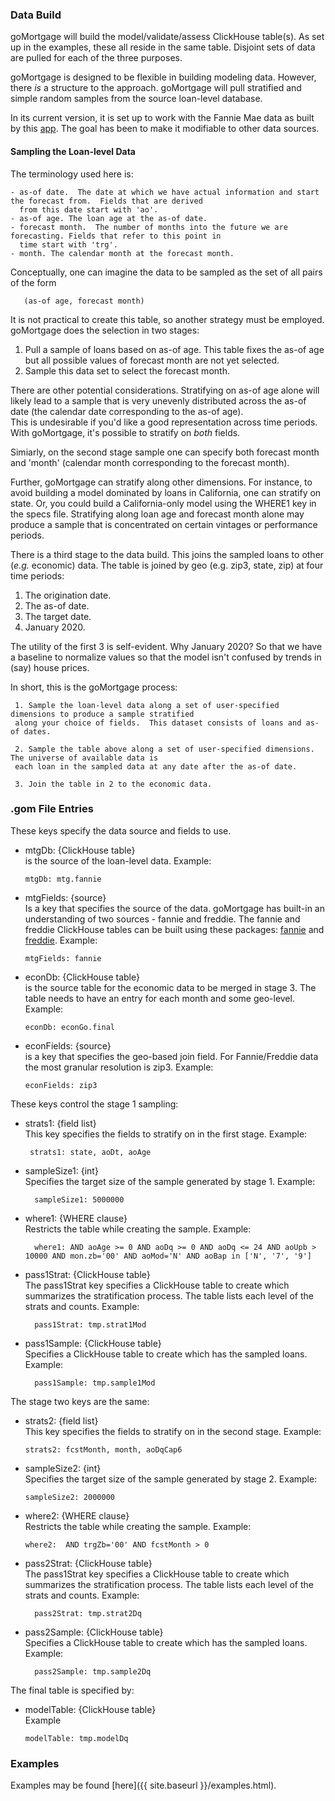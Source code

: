 ### Data Build


goMortgage will build the model/validate/assess ClickHouse table(s).  As set up in the examples, these
all reside in the same table. Disjoint sets of data are pulled for each of the three purposes.


goMortgage is designed to be flexible in building modeling data. However, there *is* a structure to the approach.
goMortgage will pull stratified and simple random samples from the source loan-level database.

In its current version, it is set up to work with the Fannie Mae data as built by this [app]().
The goal has been to make it modifiable to other data sources.


#### Sampling the Loan-level Data

The terminology used here is:

    - as-of date.  The date at which we have actual information and start the forecast from.  Fields that are derived
      from this date start with 'ao'.
    - as-of age. The loan age at the as-of date.
    - forecast month.  The number of months into the future we are forecasting. Fields that refer to this point in
      time start with 'trg'.
    - month. The calendar month at the forecast month.

Conceptually, one can imagine the data to be sampled as the set of all pairs of the form

       (as-of age, forecast month)

It is not practical to create this table, so another strategy must be employed. goMortgage does the selection in two
stages: 

1. Pull a sample of loans based on as-of age. This table fixes the as-of age but all possible values
of forecast month are not yet selected. 
2. Sample this data set to select the forecast month.

There are other potential considerations.  Stratifying on as-of age alone will likely lead to a sample that 
is very unevenly
distributed across the as-of date (the calendar date corresponding to the as-of age).  
This is undesirable if you'd
like a good representation across time periods. With goMortgage, it's possible to stratify on *both* fields.

Simiarly, on the second stage sample one can specify both forecast month and 'month' (calendar month corresponding to
the forecast month).

Further, goMortgage can stratify along other dimensions.
For instance, to avoid building a model dominated by loans in California, one can stratify on state.
Or, you could build a California-only model using the WHERE1 key in the specs file.  Stratifying along
loan age and forecast month alone may produce a sample that is concentrated on certain vintages or performance
periods.

There is a third stage to the data build. This joins the sampled loans to other (*e.g.* economic) data.  The table
is joined by geo (e.g. zip3, state, zip) at four time periods:

1. The origination date.
2. The as-of date.
3. The target date.
4. January 2020.

The utility of the first 3 is self-evident.  Why January 2020? So that we have a baseline to normalize
values so that the model isn't confused by trends in (say) house prices.

In short, this is the goMortgage process:

     1. Sample the loan-level data along a set of user-specified dimensions to produce a sample stratified
     along your choice of fields.  This dataset consists of loans and as-of dates.

     2. Sample the table above along a set of user-specified dimensions. The universe of available data is
     each loan in the sampled data at any date after the as-of date.

     3. Join the table in 2 to the economic data.


### .gom File Entries

These keys specify the data source and fields to use.

- mtgDb: {ClickHouse table}<br>is the source of the loan-level data. Example:

      mtgDb: mtg.fannie

- mtgFields: {source}<br>Is a key that specifies the source of the data.  goMortgage has built-in an understanding
of two sources - fannie and freddie. The fannie and freddie ClickHouse tables can be built using these
packages: [fannie](https://pkg.go.dev/github.com/invertedv/fannie) and 
[freddie](https://pkg.go.dev/github.com/invertedv/freddie).
Example:

      mtgFields: fannie

- econDb: {ClickHouse table}<br>is the source table for the economic data to be merged in stage 3. The table
needs to have an entry for each month and some geo-level. Example:

      econDb: econGo.final

- econFields: {source}<br>is a key that specifies the geo-based join field.  For Fannie/Freddie data the
most granular resolution is zip3. Example:

      econFields: zip3

These keys control the stage 1 sampling:

- strats1: {field list} <br>This key specifies the fields to stratify on in the first stage. Example:

       strats1: state, aoDt, aoAge

- sampleSize1: {int}<br>Specifies the target size of the sample generated by stage 1. Example:

        sampleSize1: 5000000
 
- where1: {WHERE clause}<br>Restricts the table while creating the sample. Example:

        where1: AND aoAge >= 0 AND aoDq >= 0 AND aoDq <= 24 AND aoUpb > 10000 AND mon.zb='00' AND aoMod='N' AND aoBap in ['N', '7', '9']

- pass1Strat: {ClickHouse table}<br>The pass1Strat key specifies a ClickHouse table to create which summarizes the
stratification process.  The table lists each level of the strats and counts. Example:

        pass1Strat: tmp.strat1Mod
 
- pass1Sample: {ClickHouse table}<br>Specifies a ClickHouse table to create which has the sampled loans. Example:

        pass1Sample: tmp.sample1Mod

The stage two keys are the same:

- strats2: {field list} <br>This key specifies the fields to stratify on in the second stage. Example:

      strats2: fcstMonth, month, aoDqCap6

- sampleSize2: {int}<br>Specifies the target size of the sample generated by stage 2. Example:

      sampleSize2: 2000000

- where2: {WHERE clause}<br>Restricts the table while creating the sample. Example:

      where2:  AND trgZb='00' AND fcstMonth > 0

- pass2Strat: {ClickHouse table}<br>The pass1Strat key specifies a ClickHouse table to create which summarizes the
  stratification process.  The table lists each level of the strats and counts. Example:

        pass2Strat: tmp.strat2Dq

- pass2Sample: {ClickHouse table}<br>Specifies a ClickHouse table to create which has the sampled loans. Example:

        pass2Sample: tmp.sample2Dq

The final table is specified by:

- modelTable: {ClickHouse table}<br>Example

      modelTable: tmp.modelDq

### Examples

Examples may be found [here]({{ site.baseurl }}/examples.html).
